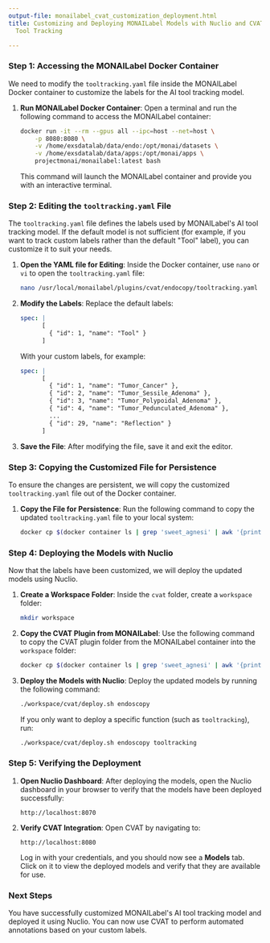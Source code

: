 ```yaml
---
output-file: monailabel_cvat_customization_deployment.html
title: Customizing and Deploying MONAILabel Models with Nuclio and CVAT for AI-Assisted
  Tool Tracking

---
```




<!-- WARNING: THIS FILE WAS AUTOGENERATED! DO NOT EDIT! -->

### Step 1: Accessing the MONAILabel Docker Container

We need to modify the `tooltracking.yaml` file inside the MONAILabel Docker container to customize the labels for the AI tool tracking model.

1. **Run MONAILabel Docker Container**:
   Open a terminal and run the following command to access the MONAILabel container:
   ```bash
   docker run -it --rm --gpus all --ipc=host --net=host \
       -p 8080:8080 \
       -v /home/exsdatalab/data/endo:/opt/monai/datasets \
       -v /home/exsdatalab/data/apps:/opt/monai/apps \
       projectmonai/monailabel:latest bash
   ```

   This command will launch the MONAILabel container and provide you with an interactive terminal.

### Step 2: Editing the `tooltracking.yaml` File

The `tooltracking.yaml` file defines the labels used by MONAILabel's AI tool tracking model. If the default model is not sufficient (for example, if you want to track custom labels rather than the default "Tool" label), you can customize it to suit your needs.

1. **Open the YAML file for Editing**:
   Inside the Docker container, use `nano` or `vi` to open the `tooltracking.yaml` file:
   ```bash
   nano /usr/local/monailabel/plugins/cvat/endocopy/tooltracking.yaml
   ```

2. **Modify the Labels**:
   Replace the default labels:
   ```yaml
   spec: |
         [
           { "id": 1, "name": "Tool" }
         ]
   ```

   With your custom labels, for example:
   ```yaml
   spec: |
         [
           { "id": 1, "name": "Tumor_Cancer" },
           { "id": 2, "name": "Tumor_Sessile_Adenoma" },
           { "id": 3, "name": "Tumor_Polypoidal_Adenoma" },
           { "id": 4, "name": "Tumor_Pedunculated_Adenoma" },
           ...
           { "id": 29, "name": "Reflection" }
         ]
   ```

3. **Save the File**:
   After modifying the file, save it and exit the editor.

### Step 3: Copying the Customized File for Persistence

To ensure the changes are persistent, we will copy the customized `tooltracking.yaml` file out of the Docker container.

1. **Copy the File for Persistence**:
   Run the following command to copy the updated `tooltracking.yaml` file to your local system:
   ```bash
   docker cp $(docker container ls | grep 'sweet_agnesi' | awk '{print $1}'):/usr/local/monailabel/plugins/cvat apps/endocopy/cvat_plugins
   ```

### Step 4: Deploying the Models with Nuclio

Now that the labels have been customized, we will deploy the updated models using Nuclio.

1. **Create a Workspace Folder**:
   Inside the `cvat` folder, create a `workspace` folder:
   ```bash
   mkdir workspace
   ```

2. **Copy the CVAT Plugin from MONAILabel**:
   Use the following command to copy the CVAT plugin folder from the MONAILabel container into the `workspace` folder:
   ```bash
   docker cp $(docker container ls | grep 'sweet_agnesi' | awk '{print $1}'):/usr/local/monailabel/plugins/cvat workspace
   ```

3. **Deploy the Models with Nuclio**:
   Deploy the updated models by running the following command:
   ```bash
   ./workspace/cvat/deploy.sh endoscopy
   ```

   If you only want to deploy a specific function (such as `tooltracking`), run:
   ```bash
   ./workspace/cvat/deploy.sh endoscopy tooltracking
   ```

### Step 5: Verifying the Deployment

1. **Open Nuclio Dashboard**:
   After deploying the models, open the Nuclio dashboard in your browser to verify that the models have been deployed successfully:
   ```
   http://localhost:8070
   ```

2. **Verify CVAT Integration**:
   Open CVAT by navigating to:
   ```
   http://localhost:8080
   ```

   Log in with your credentials, and you should now see a **Models** tab. Click on it to view the deployed models and verify that they are available for use.

### Next Steps

You have successfully customized MONAILabel's AI tool tracking model and deployed it using Nuclio. You can now use CVAT to perform automated annotations based on your custom labels.

